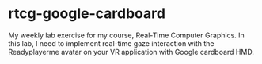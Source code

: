 # rtcg-google-cardboard
My weekly lab exercise for my course, Real-Time Computer Graphics. In this lab, I need to implement real-time gaze interaction with the Readyplayerme avatar on your VR application with Google cardboard HMD.
